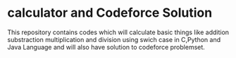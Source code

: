 # calculator and Codeforce Solution
This repository contains codes which will calculate basic things like addition substraction multiplication and division using swich case in C,Python and Java Language and will also have solution to codeforce problemset.

